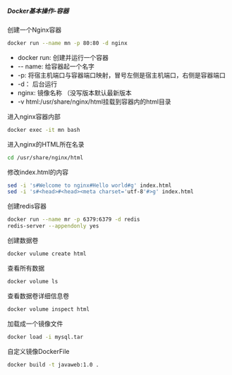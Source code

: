 ##### Docker基本操作-容器

创建一个Nginx容器

```bash
docker run --name mn -p 80:80 -d nginx
```

- docker run: 创建并运行一个容器
- -- name: 给容器起一个名字
- -p: 将宿主机端口与容器端口映射，冒号左侧是宿主机端口，右侧是容器端口
- -d： 后台运行
- nginx: 镜像名称 （没写版本默认最新版本
- -v  html:/usr/share/nginx/html挂载到容器内的html目录



进入nginx容器内部

 ```bash
 docker exec -it mn bash
 ```

进入nginx的HTML所在名录

```bash
cd /usr/share/nginx/html
```

修改index.html的内容

```bash
sed -i 's#Welcome to nginx#Hello world#g' index.html
sed -i 's#<head>#<head><meta charset='utf-8'#>g' index.html
```

创建redis容器

```bash
docker run --name mr -p 6379:6379 -d redis
redis-server --appendonly yes
```

创建数据卷

```bash
docker vulume create html
```

查看所有数据

```bash
docker volume ls
```

查看数据卷详细信息卷

```bash
docker volume inspect html
```

加载成一个镜像文件

```bash
docker load -i mysql.tar
```

自定义镜像DockerFile

```bash
docker build -t javaweb:1.0 .
```

